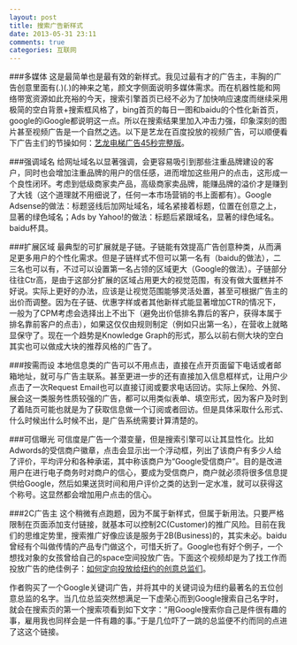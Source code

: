 ```yaml
---
layout: post
title: 搜索广告新样式
date: 2013-05-31 23:11
comments: true
categories: 互联网
---
```


###多媒体
这是最简单也是最有效的新样式。我见过最有才的广告主，丰胸的广告创意里面有(.)(.)的神来之笔，颜文字侧面说明多媒体需求。而在机器性能和网络带宽资源如此充裕的今天，搜索引擎首页已经不必为了加快响应速度而继续采用极简的空白背景+搜索框风格了，bing首页的每日一图和baidu的个性化新首页，google的iGoogle都说明这一点。所以在搜索结果里加入冲击力强，印象深刻的图片甚至视频广告是一个自然之选。以下是艺龙在百度投放的视频广告，可以顺便看下广告主们的节操如何：<a href="http://v.youku.com/v_show/id_XMzgyNjAwNDI4.html">艺龙电梯广告45秒完整版</a>。

###强调域名
给网址域名以显著强调，会更容易吸引到那些注重品牌建设的客户，同时也会增加注重品牌的用户的信任感，进而增加这些用户的点击，这形成一个良性闭环。考虑到低级商家卖产品，高级商家卖品牌，能赚品牌的溢价才是赚到了大钱（这个道理就不用细说了，任何一本市场营销的书上面都有）。Google Adsense的做法：标题竖线后加网址域名，域名紧接着标题，位置在创意之上，显著的绿色域名；Ads by Yahoo!的做法：标题后紧跟域名，显著的绿色域名。baidu杯具。
  
###扩展区域
最典型的可扩展就是子链。子链能有效提高广告创意种类，从而满足更多用户的个性化需求。但是子链样式不但可以第一名有（baidu的做法），二三名也可以有，不过可以设置第一名占领的区域更大（Google的做法）。子链部分往往Ctr高，是由于这部分扩展的区域占用更大的视觉范围，有没有做大蛋糕并不好说。实际上更好的办法，应该是让视觉范围能够灵活处置，甚至可根据广告主的出价而调整。因为在子链、优惠字样或者其他新样式能显著增加CTR的情况下，一般为了CPM考虑会选择出上不出下（避免出价低排名靠后的客户，获得本属于排名靠前客户的点击），如果这仅仅由规则制定（例如只出第一名），在营收上就略显保守了。现在一个趋势是Knowledge Graph的形式，那么以前右侧大块的空白其实也可以做成大块的推荐风格的广告了。

###按需而设
本地信息类的广告可以不用点击，直接在点开页面留下电话或者邮箱地址，就可与广告主联系。甚至更进一步的还有直接加入信息框样式，让用户少点击了一次Request Email也可以直接订阅或要求电话回访。实际上保险、外贸、展会这一类服务性质较强的广告，都可以用类似表单、填空形式，因为客户及时到了着陆页可能也就是为了获取信息做一个订阅或者回访。但是具体采取什么形式、什么时候出什么时候不出，是广告系统需要计算清楚的。

###可信曝光
可信度是广告一个潜变量，但是搜索引擎可以让其显性化。比如Adwords的受信商户徽章，点击会显示出一个浮动框，列出了该商户有多少人给了评价，平均评分和各种承诺，其中称该商户为“Google受信商户”。目的是改进用户在进行电子商务时对商户的信心，要成为受信商户，商户就必须将很多信息提供给Google，然后如果送货时间和用户评价之类的达到一定水准，就可以获得这个称号。这显然都会增加用户点击的信心。

###2C广告主
这个稍微有点跑题，因为不属于新样式，但属于新用法。只要严格限制在页面添加支付链接，就基本可以控制2C(Customer)的推广风险。目前在我们的思维定势里，搜索推广好像应该是服务于2B(Business)的，其实未必。baidu曾经有个叫做传情的产品专门做这个，可惜夭折了。Google也有好个例子，一个想找对象的女孩曾给自己的space空间投放广告。下面这个视频却是为了找工作而投放广告的绝佳例子：<a href="http://v.youku.com/v_show/id_XMTcyOTE4MTA4.html" >如何定向投放给纽约的创意总监们</a>。

作者购买了一个Google关键词广告，并将其中的关键词设为纽约最著名的五位创意总监的名字。当几位总监突然想满足一下虚荣心而到Google搜索自己名字时，就会在搜索页的第一个搜索项看到如下文字：“用Google搜索你自己是件很有趣的事，雇用我也同样会是一件有趣的事。”于是几位吓了一跳的总监便不约而同的点进了这这个链接。
